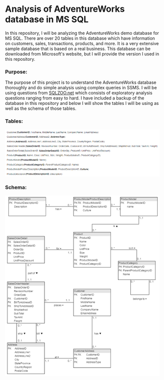 # Analysis of AdventureWorks database in MS SQL

In this repository, I will be analyzing the AdventureWorks demo database for MS SQL. There are over 20 tables in this database which have information on customers, sales, transactions, products, and more. It is a very extensive sample database that is based on a real business. This database can be downloaded from Microsoft's website, but I will provide the version I used in this repository.

### Purpose:
The purpose of this project is to understand the AdventureWorks database thoroughly and do simple analysis using complex queries in SSMS. I will be using questions from [SQLZOO.net](https://sqlzoo.net) which consists of exploratory analysis questions ranging from easy to hard. I have included a backup of the database in this repository and below I will show the tables I will be using as well as the schema of those tables.

### Tables: 
![alt text](Tables.png)

### Schema:
![alt text](Schema.png)
